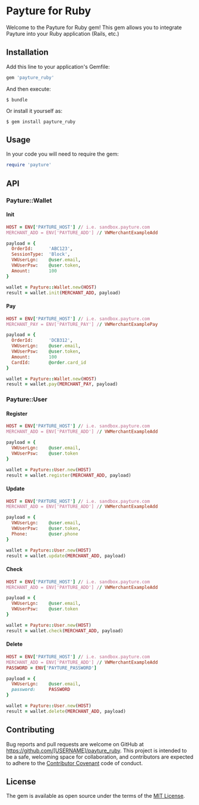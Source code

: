 # Payture for Ruby

Welcome to the Payture for Ruby gem! This gem allows you to integrate Payture into your Ruby application (Rails, etc.)

## Installation

Add this line to your application's Gemfile:

```ruby
gem 'payture_ruby'
```

And then execute:

    $ bundle

Or install it yourself as:

    $ gem install payture_ruby

## Usage

In your code you will need to require the gem:
```ruby
require 'payture'
```

## API

### Payture::Wallet

#### Init
```ruby
HOST = ENV['PAYTURE_HOST'] // i.e. sandbox.payture.com
MERCHANT_ADD = ENV['PAYTURE_ADD'] // VWMerchantExampleAdd

payload = {
  OrderId:      'ABC123',
  SessionType:  'Block',
  VWUserLgn:    @user.email,
  VWUserPsw:    @user.token,
  Amount:       100
}

wallet = Payture::Wallet.new(HOST)
result = wallet.init(MERCHANT_ADD, payload)
```

#### Pay
```ruby
HOST = ENV['PAYTURE_HOST'] // i.e. sandbox.payture.com
MERCHANT_PAY = ENV['PAYTURE_PAY'] // VWMerchantExamplePay

payload = {
  OrderId:      'DCB312',
  VWUserLgn:    @user.email,
  VWUserPsw:    @user.token,
  Amount:       100
  CardId:       @order.card_id
}

wallet = Payture::Wallet.new(HOST)
result = wallet.pay(MERCHANT_PAY, payload)
```

### Payture::User

#### Register
```ruby
HOST = ENV['PAYTURE_HOST'] // i.e. sandbox.payture.com
MERCHANT_ADD = ENV['PAYTURE_ADD'] // VWMerchantExampleAdd

payload = {
  VWUserLgn:    @user.email,
  VWUserPsw:    @user.token
}

wallet = Payture::User.new(HOST)
result = wallet.register(MERCHANT_ADD, payload)
```

#### Update
```ruby
HOST = ENV['PAYTURE_HOST'] // i.e. sandbox.payture.com
MERCHANT_ADD = ENV['PAYTURE_ADD'] // VWMerchantExampleAdd

payload = {
  VWUserLgn:    @user.email,
  VWUserPsw:    @user.token,
  Phone:        @user.phone
}

wallet = Payture::User.new(HOST)
result = wallet.update(MERCHANT_ADD, payload)
```

#### Check
```ruby
HOST = ENV['PAYTURE_HOST'] // i.e. sandbox.payture.com
MERCHANT_ADD = ENV['PAYTURE_ADD'] // VWMerchantExampleAdd

payload = {
  VWUserLgn:    @user.email,
  VWUserPsw:    @user.token
}

wallet = Payture::User.new(HOST)
result = wallet.check(MERCHANT_ADD, payload)
```

#### Delete
```ruby
HOST = ENV['PAYTURE_HOST'] // i.e. sandbox.payture.com
MERCHANT_ADD = ENV['PAYTURE_ADD'] // VWMerchantExampleAdd
PASSWORD = ENV['PAYTURE_PASSWORD']

payload = {
  VWUserLgn:    @user.email,
  password:     PASSWORD
}

wallet = Payture::User.new(HOST)
result = wallet.delete(MERCHANT_ADD, payload)
```

## Contributing

Bug reports and pull requests are welcome on GitHub at https://github.com/[USERNAME]/payture_ruby. This project is intended to be a safe, welcoming space for collaboration, and contributors are expected to adhere to the [Contributor Covenant](http://contributor-covenant.org) code of conduct.


## License

The gem is available as open source under the terms of the [MIT License](http://opensource.org/licenses/MIT).
